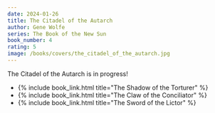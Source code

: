```yaml
---
date: 2024-01-26
title: The Citadel of the Autarch
author: Gene Wolfe
series: The Book of the New Sun
book_number: 4
rating: 5
image: /books/covers/the_citadel_of_the_autarch.jpg
---
```


<span class="book-title">The Citadel of the Autarch</span> is in progress!

- {% include book_link.html title="The Shadow of the Torturer" %}
- {% include book_link.html title="The Claw of the Conciliator" %}
- {% include book_link.html title="The Sword of the Lictor" %}

